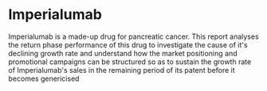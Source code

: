 # Imperialumab
Imperialumab is a made-up drug for pancreatic cancer. This report analyses the return phase performance of this drug to investigate the cause of it's declining growth rate and understand how the market positioning and promotional campaigns can be structured so as to sustain the growth rate of Imperialumab's sales in the remaining period of its patent before it becomes genericised
